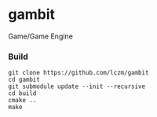 # gambit
Game/Game Engine

### Build
```
git clone https://github.com/lczm/gambit
cd gambit
git submodule update --init --recursive
cd build
cmake ..
make
```
